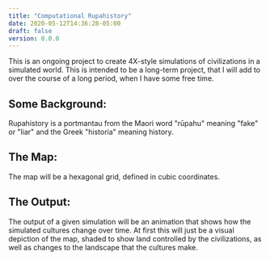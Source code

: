```yaml
---
title: "Computational Rupahistory"
date: 2020-05-12T14:36:28-05:00
draft: false
version: 0.0.0
---
```


This is an ongoing project to create 4X-style simulations of civilizations in a simulated world. This is intended to be a long-term project, that I will add to over the course of a long period, when I have some free time.

## Some Background:

Rupahistory is a portmantau from the Maori word "rūpahu" meaning "fake" or "liar" and the Greek "historia" meaning history. 

## The Map:

The map will be a hexagonal grid, defined in cubic coordinates. 

## The Output:

The output of a given simulation will be an animation that shows how the simulated cultures change over time. At first this will just be a visual depiction of the map, shaded to show land controlled by the civilizations, as well as changes to the landscape that the cultures make.

